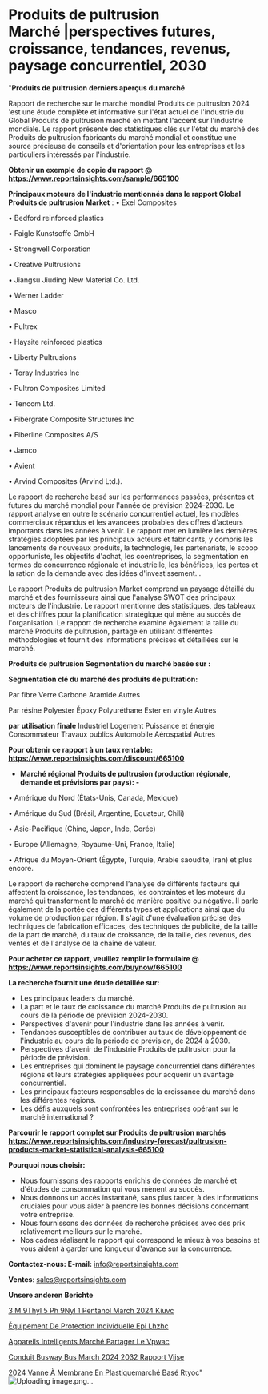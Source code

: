 # Produits de pultrusion Marché |perspectives futures, croissance, tendances, revenus, paysage concurrentiel, 2030

"<strong>Produits de pultrusion derniers aperçus du marché</strong>

Rapport de recherche sur le marché mondial Produits de pultrusion 2024 'est une étude complète et informative sur l'état actuel de l'industrie du Global Produits de pultrusion marché en mettant l'accent sur l'industrie mondiale. Le rapport présente des statistiques clés sur l'état du marché des Produits de pultrusion fabricants du marché mondial et constitue une source précieuse de conseils et d'orientation pour les entreprises et les particuliers intéressés par l'industrie.

<strong>Obtenir un exemple de copie du rapport @ <a href=https://www.reportsinsights.com/sample/665100>https://www.reportsinsights.com/sample/665100</a></strong>

<strong>Principaux moteurs de l'industrie mentionnés dans le rapport Global Produits de pultrusion Market</strong> :
• Exel Composites

• Bedford reinforced plastics

• Faigle Kunstsoffe GmbH

• Strongwell Corporation

• Creative Pultrusions

• Jiangsu Jiuding New Material Co. Ltd.

• Werner Ladder

• Masco

• Pultrex

• Haysite reinforced plastics

• Liberty Pultrusions

• Toray Industries Inc

• Pultron Composites Limited

• Tencom Ltd.

• Fibergrate Composite Structures Inc

• Fiberline Composites A/S

• Jamco

• Avient

• Arvind Composites (Arvind Ltd.).

Le rapport de recherche basé sur les performances passées, présentes et futures du marché mondial pour l'année de prévision 2024-2030. Le rapport analyse en outre le scénario concurrentiel actuel, les modèles commerciaux répandus et les avancées probables des offres d'acteurs importants dans les années à venir. Le rapport met en lumière les dernières stratégies adoptées par les principaux acteurs et fabricants, y compris les lancements de nouveaux produits, la technologie, les partenariats, le scoop opportuniste, les objectifs d'achat, les coentreprises, la segmentation en termes de concurrence régionale et industrielle, les bénéfices, les pertes et la ration de la demande avec des idées d'investissement. .

Le rapport Produits de pultrusion Market comprend un paysage détaillé du marché et des fournisseurs ainsi que l'analyse SWOT des principaux moteurs de l'industrie. Le rapport mentionne des statistiques, des tableaux et des chiffres pour la planification stratégique qui mène au succès de l'organisation. Le rapport de recherche examine également la taille du marché Produits de pultrusion, partage en utilisant différentes méthodologies et fournit des informations précises et détaillées sur le marché.

<strong>Produits de pultrusion Segmentation du marché basée sur :</strong>

<strong> Segmentation clé du marché des produits de pultration: </strong>

Par fibre
Verre
Carbone
Aramide
Autres

Par résine
Polyester
Époxy
Polyuréthane
Ester en vinyle
Autres

<strong> par utilisation finale </strong>
Industriel
Logement
Puissance et énergie
Consommateur
Travaux publics
Automobile
Aérospatial
Autres

<strong>Pour obtenir ce rapport à un taux rentable: <a href=https://www.reportsinsights.com/discount/665100>https://www.reportsinsights.com/discount/665100</a></strong>
<ul>
  <li><strong>Marché régional Produits de pultrusion (production régionale, demande et prévisions par pays): -</strong></li>
</ul>
• Amérique du Nord (États-Unis, Canada, Mexique)

• Amérique du Sud (Brésil, Argentine, Equateur, Chili)

• Asie-Pacifique (Chine, Japon, Inde, Corée)

• Europe (Allemagne, Royaume-Uni, France, Italie)

• Afrique du Moyen-Orient (Égypte, Turquie, Arabie saoudite, Iran) et plus encore.

Le rapport de recherche comprend l’analyse de différents facteurs qui affectent la croissance, les tendances, les contraintes et les moteurs du marché qui transforment le marché de manière positive ou négative. Il parle également de la portée des différents types et applications ainsi que du volume de production par région. Il s'agit d'une évaluation précise des techniques de fabrication efficaces, des techniques de publicité, de la taille de la part de marché, du taux de croissance, de la taille, des revenus, des ventes et de l'analyse de la chaîne de valeur.

<strong>Pour acheter ce rapport, veuillez remplir le formulaire @   <a href=https://www.reportsinsights.com/buynow/665100>https://www.reportsinsights.com/buynow/665100</a></strong>

<strong>La recherche fournit une étude détaillée sur:</strong>
<ul>
  <li>Les principaux leaders du marché.</li>
  <li>La part et le taux de croissance du marché Produits de pultrusion au cours de la période de prévision 2024-2030.</li>
  <li>Perspectives d'avenir pour l'industrie dans les années à venir.</li>
  <li>Tendances susceptibles de contribuer au taux de développement de l'industrie au cours de la période de prévision, de 2024 à 2030.</li>
  <li>Perspectives d'avenir de l'industrie Produits de pultrusion pour la période de prévision.</li>
  <li>Les entreprises qui dominent le paysage concurrentiel dans différentes régions et leurs stratégies appliquées pour acquérir un avantage concurrentiel.</li>
  <li>Les principaux facteurs responsables de la croissance du marché dans les différentes régions.</li>
  <li>Les défis auxquels sont confrontées les entreprises opérant sur le marché international ?</li>
</ul>

<strong>Parcourir le rapport complet sur Produits de pultrusion marchés <a href=https://www.reportsinsights.com/industry-forecast/pultrusion-products-market-statistical-analysis-665100>https://www.reportsinsights.com/industry-forecast/pultrusion-products-market-statistical-analysis-665100</a></strong>

<strong>Pourquoi nous choisir:</strong>
<ul>
  <li>Nous fournissons des rapports enrichis de données de marché et d'études de consommation qui vous mènent au succès.</li>
  <li>Nous donnons un accès instantané, sans plus tarder, à des informations cruciales pour vous aider à prendre les bonnes décisions concernant votre entreprise.</li>
  <li>Nous fournissons des données de recherche précises avec des prix relativement meilleurs sur le marché.</li>
  <li>Nos cadres réalisent le rapport qui correspond le mieux à vos besoins et vous aident à garder une longueur d'avance sur la concurrence.</li>
</ul>
<strong>Contactez-nous:
</strong><strong>E-mail:</strong> <a href=mailto:info@reportsinsights.com>info@reportsinsights.com</a>

<strong>Ventes</strong>: <a href=mailto:sales@reportsinsights.com>sales@reportsinsights.com</a>

<strong>Unsere anderen Berichte</strong>

<a href=https://www.linkedin.com/pulse/3-m%C3%A9thyl-5-ph%C3%A9nyl-1-pentanol-march%C3%A9-2024-kiuvc/>3 M 9Thyl 5 Ph 9Nyl 1 Pentanol March 2024 Kiuvc</a>

<a href=https://www.linkedin.com/pulse/équipement-de-protection-individuelle-epi-lhzhc/>Équipement De Protection Individuelle Epi Lhzhc</a>

<a href=https://www.linkedin.com/pulse/appareils-intelligents-marché-partager-le-vpwac/>Appareils Intelligents Marché Partager Le Vpwac</a>

<a href=https://www.linkedin.com/pulse/conduit-busway-bus-march%C3%A9-2024-2032-rapport-vijse/>Conduit Busway Bus March 2024 2032 Rapport Vijse</a>

<a href=https://www.linkedin.com/pulse/2024-vanne-à-membrane-en-plastiquemarché-basé-rtyoc/>2024 Vanne À Membrane En Plastiquemarché Basé Rtyoc</a>"
![Uploading image.png…]()
